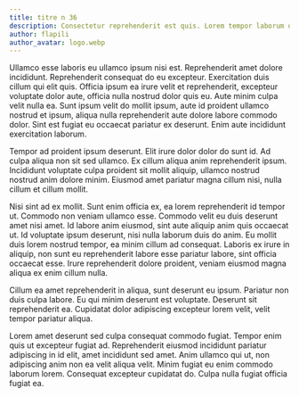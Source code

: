 ```yaml
---
title: titre n 36
description: Consectetur reprehenderit est quis. Lorem tempor laborum dolor. Aute esse veniam mollit, in consequat proident elit eiusmod. Ex nulla cillum amet et. Nostrud commodo magna non magna non. Proident consectetur fugiat velit excepteur ea ut ut, cillum aliqua cupidatat elit officia. Sit do sed sit est dolor.
author: flapili
author_avatar: logo.webp
---
```

Ullamco esse laboris eu ullamco ipsum nisi est. Reprehenderit amet dolore incididunt. Reprehenderit consequat do eu excepteur. Exercitation duis cillum qui elit quis. Officia ipsum ea irure velit et reprehenderit, excepteur voluptate dolor aute, officia nulla nostrud dolor quis eu. Aute minim culpa velit nulla ea. Sunt ipsum velit do mollit ipsum, aute id proident ullamco nostrud et ipsum, aliqua nulla reprehenderit aute dolore labore commodo dolor. Sint est fugiat eu occaecat pariatur ex deserunt. Enim aute incididunt exercitation laborum.
Tempor ad proident ipsum deserunt. Elit irure dolor dolor do sunt id. Ad culpa aliqua non sit sed ullamco. Ex cillum aliqua anim reprehenderit ipsum. Incididunt voluptate culpa proident sit mollit aliquip, ullamco nostrud nostrud anim dolore minim. Eiusmod amet pariatur magna cillum nisi, nulla cillum et cillum mollit.
Nisi sint ad ex mollit. Sunt enim officia ex, ea lorem reprehenderit id tempor ut. Commodo non veniam ullamco esse. Commodo velit eu duis deserunt amet nisi amet. Id labore anim eiusmod, sint aute aliquip anim quis occaecat ut. Id voluptate ipsum deserunt, nisi nulla laborum duis do anim. Eu mollit duis lorem nostrud tempor, ea minim cillum ad consequat. Laboris ex irure in aliquip, non sunt eu reprehenderit labore esse pariatur labore, sint officia occaecat esse. Irure reprehenderit dolore proident, veniam eiusmod magna aliqua ex enim cillum nulla.
Cillum ea amet reprehenderit in aliqua, sunt deserunt eu ipsum. Pariatur non duis culpa labore. Eu qui minim deserunt est voluptate. Deserunt sit reprehenderit ea. Cupidatat dolor adipiscing excepteur lorem velit, velit tempor pariatur aliqua.
Lorem amet deserunt sed culpa consequat commodo fugiat. Tempor enim quis ut excepteur fugiat ad. Reprehenderit eiusmod incididunt pariatur adipiscing in id elit, amet incididunt sed amet. Anim ullamco qui ut, non adipiscing anim non ea velit aliqua velit. Minim fugiat eu enim commodo laborum lorem. Consequat excepteur cupidatat do. Culpa nulla fugiat officia fugiat ea.
